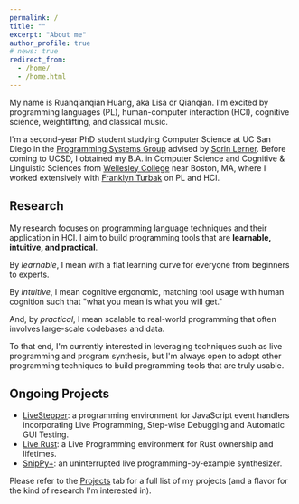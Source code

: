```yaml
---
permalink: /
title: ""
excerpt: "About me"
author_profile: true
# news: true
redirect_from: 
  - /home/
  - /home.html
---
```

My name is Ruanqianqian Huang, aka Lisa or Qianqian. I'm excited by programming languages (PL), human-computer interaction (HCI), cognitive science, weightlifting, and classical music.

I'm a second-year PhD student studying Computer Science at UC San Diego in the [Programming Systems Group](http://cseweb.ucsd.edu/groups/progsys/) advised by [Sorin Lerner](http://cseweb.ucsd.edu/~lerner/). 
Before coming to UCSD, I obtained my B.A. in Computer Science and Cognitive & Linguistic Sciences from [Wellesley College](https://www.wellesley.edu) near Boston, MA, 
where I worked extensively with [Franklyn Turbak](https://cs.wellesley.edu/~fturbak/) on PL and HCI.
<!-- where I worked extensively with [Franklyn Turbak](https://cs.wellesley.edu/~fturbak/) on designing a textual representation for the block-based MIT App Inventor. -->

<!-- My academic interests lie in the intersection of programming languages and human-computer interaction, include programming language design, error reporting and handling, and human-(programming) language interaction. -->
<!-- Through programming tools that are user-friendly and accessible, I aspire to lower the boundaries to learning computer science and programming for everyone. -->

Research
------
My research focuses on programming language techniques and their application in HCI. I aim to build programming tools that are **learnable, intuitive, and practical**.

By _learnable_, I mean with a flat learning curve for everyone from beginners to experts.

By _intuitive_, I mean cognitive ergonomic, matching tool usage with human cognition such that "what you mean is what you will get."

And, by _practical_, I mean scalable to real-world programming that often involves large-scale codebases and data.

To that end, I'm currently interested in leveraging techniques such as live programming and program synthesis, but I'm always open to adopt other programming techniques to build programming tools that are truly usable.

Ongoing Projects
------
- [LiveStepper](/projects/): a programming environment for JavaScript event handlers incorporating Live Programming, Step-wise Debugging and Automatic GUI Testing.
- [Live Rust](/projects/): a Live Programming environment for Rust ownership and lifetimes.
- [SnipPy+](/projects/): an uninterrupted live programming-by-example synthesizer.

Please refer to the [Projects](/projects/) tab for a full list of my projects (and a flavor for the kind of research I'm interested in).

<!-- Recent Publications [Full List of Publications]()
======
1. **Ruanqianqian Huang**, Kasra Ferdowsifard, Ana Selvaraj, Adalbert Gerald Soosai Raj, Sorin Lerner. Investigating the Impact of Using a Live Programming Environment in a CS1 Course. _In preparation._
2. **Ruanqianqian Huang**. 2020. _The Design and Implementation of Venbrace, a Text Language for App Inventor._ Bachelor’s thesis. Wellesley College.
3. **Ruanqianqian Huang** and Franklyn Turbak. 2019. A Design for Bidirectional Conversion between Blocks and Text for App Inventor. In _2019 IEEE Blocks and BeyondWorkshop (B&B)_, Memphis, TN, USA, 2019, pp. 87-89. -->



<!-- My interests include but are not limited to:
- Programming languages
- Human-Computer Interaction
- Software engineering
- Cognitive Science
- Languages
- Music: Classical, Jazz, and Rock
- Historical Fiction
- Classic Movies
- K-Drama
- Cooking
- Weight Training
- Figure Skating -->

<!-- News
======
* Aug 1, 2020: I started my PhD Program at UCSD in the [ProgSys Group](http://cseweb.ucsd.edu/groups/progsys/).
* May 31, 2020: I graduated from Wellesley College with Summa Cum Laude.
* May 28, 2020: I received the Academic Achievement Award in Computer Science from the Dept. of Computer Science at Wellesley College.
* May 19, 2020: I defended my undergraduate thesis and received Honors in Computer Science. -->